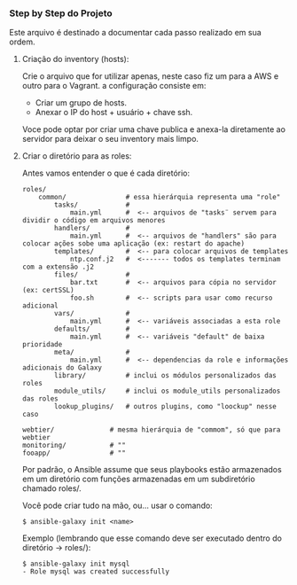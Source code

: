 ### Step by Step do Projeto

Este arquivo é destinado a documentar cada passo realizado em sua ordem.

1.  Criação do inventory (hosts):

    Crie o arquivo que for utilizar apenas, neste caso fiz um para a AWS e outro para o Vagrant. a configuração consiste em:

    * Criar um grupo de hosts.
    * Anexar o IP do host + usuário + chave ssh.

    Voce pode optar por criar uma chave publica e anexa-la diretamente ao servidor para deixar o seu inventory mais limpo.

2. Criar o diretório para as roles:

    Antes vamos entender o que é cada diretório:
    ```
    roles/
        common/               # essa hierárquia representa uma "role"
            tasks/            #
                main.yml      #  <-- arquivos de "tasks¨ servem para dividir o código em arquivos menores
            handlers/         #
                main.yml      #  <-- arquivos de "handlers" são para colocar ações sobe uma aplicação (ex: restart do apache)
            templates/        #  <-- para colocar arquivos de templates
                ntp.conf.j2   #  <------- todos os templates terminam com a extensão .j2
            files/            #
                bar.txt       #  <-- arquivos para cópia no servidor (ex: certSSL)
                foo.sh        #  <-- scripts para usar como recurso adicional
            vars/             #
                main.yml      #  <-- variáveis associadas a esta role
            defaults/         #
                main.yml      #  <-- variáveis "default" de baixa prioridade
            meta/             #
                main.yml      #  <-- dependencias da role e informações adicionais do Galaxy
            library/          # inclui os módulos personalizados das roles
            module_utils/     # inclui os module_utils personalizados das roles
            lookup_plugins/   # outros plugins, como "loockup" nesse caso

    webtier/              # mesma hierárquia de "commom", só que para webtier
    monitoring/           # ""
    fooapp/               # ""
    ```

    Por padrão, o Ansible assume que seus playbooks estão armazenados em um diretório com funções armazenadas em um subdiretório chamado roles/.

    Você pode criar tudo na mão, ou... usar o comando:
    ```
    $ ansible-galaxy init <name>
    ```

    Exemplo (lembrando que esse comando deve ser executado dentro do diretório → roles/):
    ```
    $ ansible-galaxy init mysql
    - Role mysql was created successfully
    ```